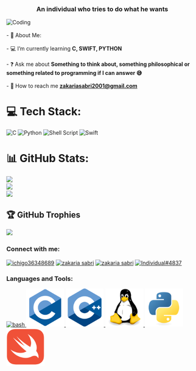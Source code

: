 <h3 align="center">An individual who tries to do what he wants</h3>
<img align="right" alt="Coding" width="1000" src="https://media.tenor.com/f4eKzaPOZUYAAAAM/rz-ds-project.gif">

<br><br>- 💫 About Me:
<br><br>- 💻 I’m currently learning **C, SWIFT, PYTHON**<br><br>- ❓ Ask me about **Something to think about, something philosophical or something related to programming if I can answer 😅**<br><br>- 📲 How to reach me **zakariasabri2001@gmail.com**


# 💻 Tech Stack:
![C](https://img.shields.io/badge/c-%2300599C.svg?style=flat&logo=c&logoColor=white) ![Python](https://img.shields.io/badge/python-3670A0?style=flat&logo=python&logoColor=ffdd54) ![Shell Script](https://img.shields.io/badge/shell_script-%23121011.svg?style=flat&logo=gnu-bash&logoColor=white) ![Swift](https://img.shields.io/badge/swift-F54A2A?style=flat&logo=swift&logoColor=white)
# 📊 GitHub Stats:
![](https://github-readme-stats.vercel.app/api?username=5tirner&theme=city_light&hide_border=false&include_all_commits=true&count_private=true)<br/>
![](https://github-readme-streak-stats.herokuapp.com/?user=5tirner&theme=city_light&hide_border=false)<br/>
![](https://github-readme-stats.vercel.app/api/top-langs/?username=5tirner&theme=city_light&hide_border=false&include_all_commits=true&count_private=true&layout=compact)

## 🏆 GitHub Trophies
![](https://github-profile-trophy.vercel.app/?username=5tirner&theme=apprentice&no-frame=false&no-bg=false&margin-w=4)

<!-- Proudly created with GPRM ( https://gprm.itsvg.in ) -->

<h3 align="left">Connect with me:</h3>
<p align="left">
<a href="https://twitter.com/ichigo36348689" target="blank"><img align="center" src="https://raw.githubusercontent.com/rahuldkjain/github-profile-readme-generator/master/src/images/icons/Social/twitter.svg" alt="ichigo36348689" height="60" width="70" /></a>
<a href="https://linkedin.com/in/zakaria sabri" target="blank"><img align="center" src="https://raw.githubusercontent.com/rahuldkjain/github-profile-readme-generator/master/src/images/icons/Social/linked-in-alt.svg" alt="zakaria sabri" height="60" width="70" /></a>
<a href="https://fb.com/zakaria sabri" target="blank"><img align="center" src="https://raw.githubusercontent.com/rahuldkjain/github-profile-readme-generator/master/src/images/icons/Social/facebook.svg" alt="zakaria sabri" height="60" width="70" /></a>
<a href="https://discord.gg/Individual#4837" target="blank"><img align="center" src="https://raw.githubusercontent.com/rahuldkjain/github-profile-readme-generator/master/src/images/icons/Social/discord.svg" alt="Individual#4837" height="60" width="70" /></a>
</p>



<h3 align="left">Languages and Tools:</h3>
<p align="left"> <a href="https://www.gnu.org/software/bash/" target="_blank" rel="noreferrer"> <img src="https://www.vectorlogo.zone/logos/gnu_bash/gnu_bash-icon.svg" alt="bash" width="100" height="100"/> </a> <a href="https://www.cprogramming.com/" target="_blank" rel="noreferrer"> <img src="https://raw.githubusercontent.com/devicons/devicon/master/icons/c/c-original.svg" alt="c" width="100" height="100"/> </a> <a href="https://www.w3schools.com/cpp/" target="_blank" rel="noreferrer"> <img src="https://raw.githubusercontent.com/devicons/devicon/master/icons/cplusplus/cplusplus-original.svg" alt="cplusplus" width="100" height="100"/> </a> <a href="https://www.linux.org/" target="_blank" rel="noreferrer"> <img src="https://raw.githubusercontent.com/devicons/devicon/master/icons/linux/linux-original.svg" alt="linux" width="100" height="100"/> </a> <a href="https://www.python.org" target="_blank" rel="noreferrer"> <img src="https://raw.githubusercontent.com/devicons/devicon/master/icons/python/python-original.svg" alt="python" width="100" height="100"/> </a> <a href="https://developer.apple.com/swift/" target="_blank" rel="noreferrer"> <img src="https://raw.githubusercontent.com/devicons/devicon/master/icons/swift/swift-original.svg" alt="swift" width="100" height="100"/> </a> </p>

